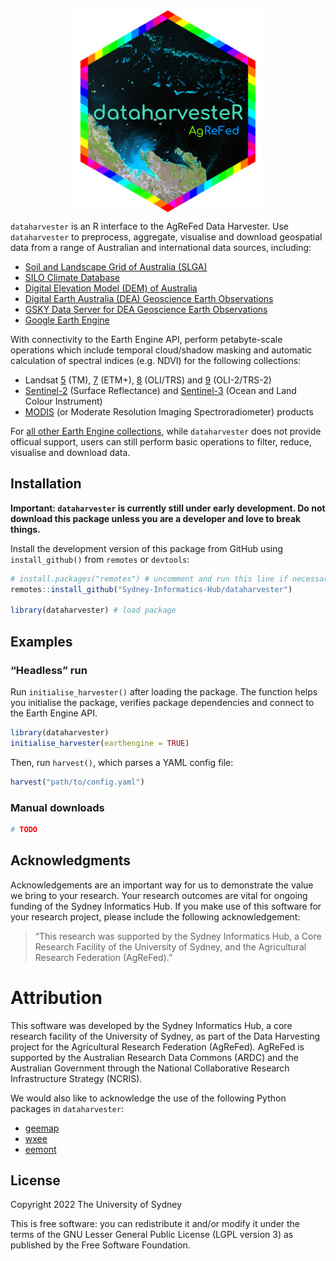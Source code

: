 
<!-- README.md is generated from README.Rmd. Please edit that file -->
<!-- badges: start -->
<!-- badges: end -->

<img src="man/figures/logo_r.png" width="300" style="display: block; margin: auto;" />

`dataharvester` is an R interface to the AgReFed Data Harvester. Use
`dataharvester` to preprocess, aggregate, visualise and download
geospatial data from a range of Australian and international data
sources, including:

-   [Soil and Landscape Grid of Australia (SLGA)](https://is.gd/i8nF0Z)
-   [SILO Climate Database](https://is.gd/ifJ8tB)
-   [Digital Elevation Model (DEM) of Australia](https://is.gd/ZLFwGs)
-   [Digital Earth Australia (DEA) Geoscience Earth
    Observations](https://is.gd/gRSlVG)
-   [GSKY Data Server for DEA Geoscience Earth
    Observations](https://is.gd/zFHxfD)
-   [Google Earth Engine](https://is.gd/VdO3Jx)

With connectivity to the Earth Engine API, perform petabyte-scale
operations which include temporal cloud/shadow masking and automatic
calculation of spectral indices (e.g. NDVI) for the following
collections:

-   Landsat
    [5](https://developers.google.com/earth-engine/datasets/catalog/landsat-5)
    (TM),
    [7](https://developers.google.com/earth-engine/datasets/catalog/landsat-7)
    (ETM+),
    [8](https://developers.google.com/earth-engine/datasets/catalog/landsat-8)
    (OLI/TRS) and
    [9](https://developers.google.com/earth-engine/datasets/catalog/landsat-9)
    (OLI-2/TRS-2)
-   [Sentinel-2](https://developers.google.com/earth-engine/datasets/catalog/sentinel-2)
    (Surface Reflectance) and
    [Sentinel-3](https://developers.google.com/earth-engine/datasets/catalog/COPERNICUS_S3_OLCI)
    (Ocean and Land Colour Instrument)
-   [MODIS](https://developers.google.com/earth-engine/datasets/catalog/modis)
    (or Moderate Resolution Imaging Spectroradiometer) products

For [all other Earth Engine
collections](https://developers.google.com/earth-engine/datasets/),
while `dataharvester` does not provide officual support, users can still
perform basic operations to filter, reduce, visualise and download data.

## Installation

**Important: `dataharvester` is currently still under early development.
Do not download this package unless you are a developer and love to
break things.**

Install the development version of this package from GitHub using
`install_github()` from `remotes` or `devtools`:

``` r
# install.packages("remotes") # uncomment and run this line if necessary
remotes::install_github("Sydney-Informatics-Hub/dataharvester")

library(dataharvester) # load package
```

## Examples

### “Headless” run

Run `initialise_harvester()` after loading the package. The function
helps you initialise the package, verifies package dependencies and
connect to the Earth Engine API.

``` r
library(dataharvester)
initialise_harvester(earthengine = TRUE)
```

Then, run `harvest()`, which parses a YAML config file:

``` r
harvest("path/to/config.yaml")
```

### Manual downloads

``` r
# TODO
```

## Acknowledgments

Acknowledgements are an important way for us to demonstrate the value we
bring to your research. Your research outcomes are vital for ongoing
funding of the Sydney Informatics Hub. If you make use of this software
for your research project, please include the following acknowledgement:

> “This research was supported by the Sydney Informatics Hub, a Core
> Research Facility of the University of Sydney, and the Agricultural
> Research Federation (AgReFed).”

# Attribution

This software was developed by the Sydney Informatics Hub, a core
research facility of the University of Sydney, as part of the Data
Harvesting project for the Agricultural Research Federation (AgReFed).
AgReFed is supported by the Australian Research Data Commons (ARDC) and
the Australian Government through the National Collaborative Research
Infrastructure Strategy (NCRIS).

We would also like to acknowledge the use of the following Python
packages in `dataharvester`:

-   [geemap](https://github.com/giswqs/geemap)
-   [wxee](https://github.com/aazuspan/wxee)
-   [eemont](https://github.com/davemlz/eemont)

## License

Copyright 2022 The University of Sydney

This is free software: you can redistribute it and/or modify it under
the terms of the GNU Lesser General Public License (LGPL version 3) as
published by the Free Software Foundation.
